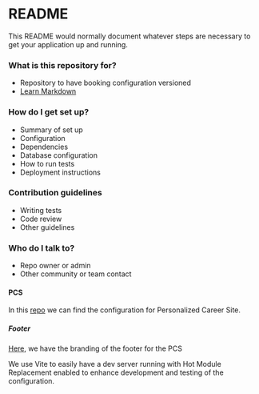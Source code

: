 # README #

This README would normally document whatever steps are necessary to get your application up and running.

### What is this repository for? ###

* Repository to have booking configuration versioned
* [Learn Markdown](https://bitbucket.org/tutorials/markdowndemo)

### How do I get set up? ###



* Summary of set up
* Configuration
* Dependencies
* Database configuration
* How to run tests
* Deployment instructions

### Contribution guidelines ###

* Writing tests
* Code review
* Other guidelines

### Who do I talk to? ###

* Repo owner or admin
* Other community or team contact

#### PCS ####

In this [repo](https://bitbucket.org/nformal/booking/src/master/PCS) we can find the configuration for Personalized Career Site.

##### Footer #####

[Here](https://bitbucket.org/nformal/booking/src/master/PCS/footer), we have the branding of the footer for the PCS

We use Vite to easily have a dev server running with Hot Module Replacement enabled to enhance development and testing of the configuration.


